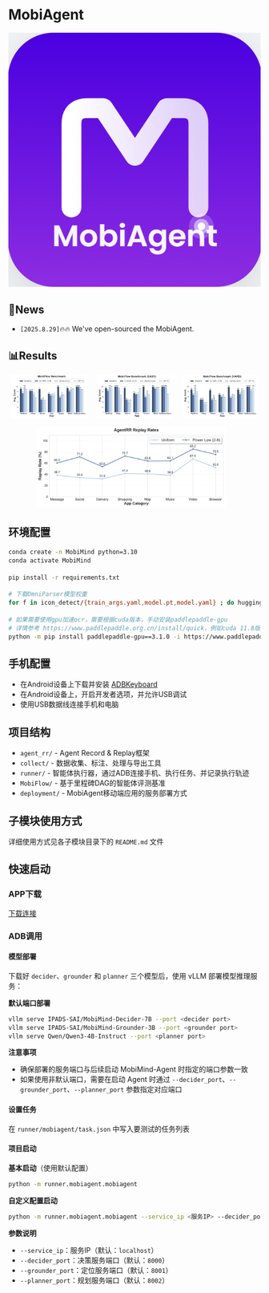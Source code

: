 # MobiAgent

<div align="center">
<p align="center">
  <img src="assets/logo.png"/>
</p>
</div>

## 📢News
- `[2025.8.29]`🔥🔥 We've open-sourced the MobiAgent.

## 📊Results

<div align="center">
<p align="center">
  <img src="assets/result1.png" width="30%" style="margin-right: 15px;"/>
  <img src="assets/result2.png" width="30%" style="margin-right: 15px;"/>
  <img src="assets/result3.png" width="30%"/>
</p>
</div>

<div align="center">
<p align="center">
  <img src="assets/result_agentrr.png" width="75%" style="margin-right: 15px;"/>
</p>
</div>

## 环境配置
```bash
conda create -n MobiMind python=3.10
conda activate MobiMind

pip install -r requirements.txt

# 下载OmniParser模型权重
for f in icon_detect/{train_args.yaml,model.pt,model.yaml} ; do huggingface-cli download microsoft/OmniParser-v2.0 "$f" --local-dir weights; done

# 如果需要使用gpu加速ocr，需要根据cuda版本，手动安装paddlepaddle-gpu
# 详情参考 https://www.paddlepaddle.org.cn/install/quick，例如cuda 11.8版本：
python -m pip install paddlepaddle-gpu==3.1.0 -i https://www.paddlepaddle.org.cn/packages/stable/cu118/

```

## 手机配置
- 在Android设备上下载并安装 [ADBKeyboard](https://github.com/senzhk/ADBKeyBoard/blob/master/ADBKeyboard.apk)
- 在Android设备上，开启开发者选项，并允许USB调试
- 使用USB数据线连接手机和电脑

## 项目结构

- `agent_rr/` - Agent Record & Replay框架
- `collect/` - 数据收集、标注、处理与导出工具
- `runner/` - 智能体执行器，通过ADB连接手机、执行任务、并记录执行轨迹
- `MobiFlow/` - 基于里程碑DAG的智能体评测基准
- `deployment/` - MobiAgent移动端应用的服务部署方式

## 子模块使用方式
详细使用方式见各子模块目录下的 `README.md` 文件

## 快速启动

### APP下载
[下载连接](https://www.baidu.com)

<!-- TODO: 怎么使用 -->

### ADB调用

#### 模型部署
下载好 `decider`、`grounder` 和 `planner` 三个模型后，使用 vLLM 部署模型推理服务：

**默认端口部署**
```bash
vllm serve IPADS-SAI/MobiMind-Decider-7B --port <decider port>
vllm serve IPADS-SAI/MobiMind-Grounder-3B --port <grounder port>
vllm serve Qwen/Qwen3-4B-Instruct --port <planner port>
```

**注意事项**
- 确保部署的服务端口与后续启动 MobiMind-Agent 时指定的端口参数一致
- 如果使用非默认端口，需要在启动 Agent 时通过 `--decider_port`、`--grounder_port`、`--planner_port` 参数指定对应端口

#### 设置任务
在 `runner/mobiagent/task.json` 中写入要测试的任务列表

#### 项目启动

**基本启动**（使用默认配置）
```bash
python -m runner.mobiagent.mobiagent
```

**自定义配置启动**
```bash
python -m runner.mobiagent.mobiagent --service_ip <服务IP> --decider_port <决策服务端口> --grounder_port <定位服务端口> --planner_port <规划服务端口>
```

**参数说明**
- `--service_ip`：服务IP（默认：`localhost`）
- `--decider_port`：决策服务端口（默认：`8000`）
- `--grounder_port`：定位服务端口（默认：`8001`）
- `--planner_port`：规划服务端口（默认：`8002`）